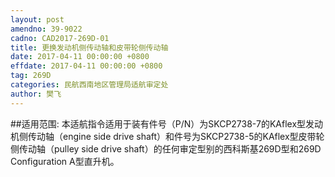 ```yaml
---
layout: post
amendno: 39-9022
cadno: CAD2017-269D-01
title: 更换发动机侧传动轴和皮带轮侧传动轴
date: 2017-04-11 00:00:00 +0800
effdate: 2017-04-11 00:00:00 +0800
tag: 269D
categories: 民航西南地区管理局适航审定处
author: 樊飞
---
```


##适用范围:
本适航指令适用于装有件号（P/N）为SKCP2738-7的KAflex型发动机侧传动轴（engine side drive shaft）和件号为SKCP2738-5的KAflex型皮带轮侧传动轴（pulley side drive shaft）的任何审定型别的西科斯基269D型和269D Configuration A型直升机。

